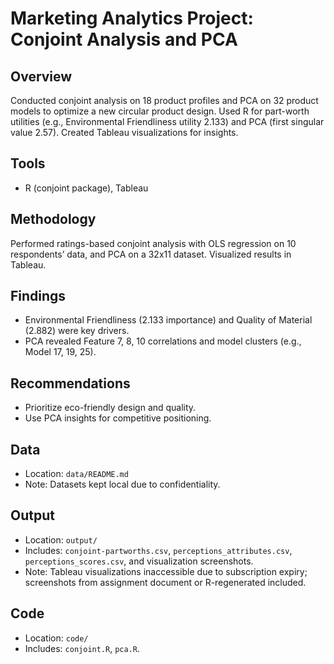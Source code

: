 # Marketing Analytics Project: Conjoint Analysis and PCA

## Overview
Conducted conjoint analysis on 18 product profiles and PCA on 32 product models to optimize a new circular product design. Used R for part-worth utilities (e.g., Environmental Friendliness utility 2.133) and PCA (first singular value 2.57). Created Tableau visualizations for insights.

## Tools
- R (conjoint package), Tableau

## Methodology
Performed ratings-based conjoint analysis with OLS regression on 10 respondents’ data, and PCA on a 32x11 dataset. Visualized results in Tableau.

## Findings
- Environmental Friendliness (2.133 importance) and Quality of Material (2.882) were key drivers.
- PCA revealed Feature 7, 8, 10 correlations and model clusters (e.g., Model 17, 19, 25).

## Recommendations
- Prioritize eco-friendly design and quality.
- Use PCA insights for competitive positioning.

## Data
- Location: `data/README.md`
- Note: Datasets kept local due to confidentiality.

## Output
- Location: `output/`
- Includes: `conjoint-partworths.csv`, `perceptions_attributes.csv`, `perceptions_scores.csv`, and visualization screenshots.
- Note: Tableau visualizations inaccessible due to subscription expiry; screenshots from assignment document or R-regenerated included.

## Code
- Location: `code/`
- Includes: `conjoint.R`, `pca.R`.